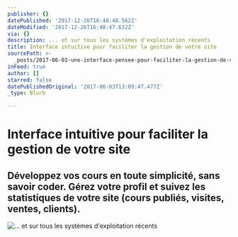 ```yaml
---
publisher: {}
datePublished: '2017-12-26T16:48:48.562Z'
dateModified: '2017-12-26T16:48:47.632Z'
via: {}
description: ... et sur tous les systèmes d'exploitation récents
title: Interface intuitive pour faciliter la gestion de votre site
sourcePath: >-
  _posts/2017-06-03-une-interface-pensee-pour-faciliter-la-gestion-de-votre-espa.md
inFeed: true
author: []
starred: false
datePublishedOriginal: '2017-06-03T13:09:47.477Z'
_type: Blurb

---
```

# **Interface intuitive pour faciliter la gestion de votre site**

## Développez vos cours en toute simplicité, sans savoir coder. Gérez votre profil et suivez les statistiques de votre site (cours publiés, visites, ventes, clients).
![... et sur tous les systèmes d'exploitation récents](https://the-grid-user-content.s3-us-west-2.amazonaws.com/218a4901-b4bf-4fbe-aa57-600d60740375.png)